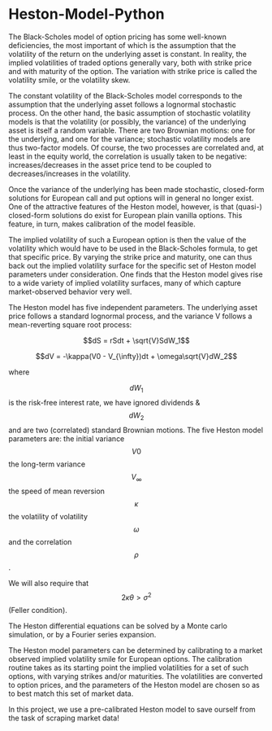 # Heston-Model-Python
The Black-Scholes model of option pricing has some well-known deficiencies, the most important of which is the assumption that the volatility of the return on the underlying asset is constant. In reality, the implied volatilities of traded options generally vary, both with strike price and with maturity of the option. The variation with strike price is called the volatility smile, or the volatility skew.

The constant volatility of the Black-Scholes model corresponds to the assumption that the underlying asset follows a lognormal stochastic process. On the other hand, the basic assumption of stochastic volatility models is that the volatility (or possibly, the variance) of the underlying asset is itself a random variable. There are two Brownian motions: one for the underlying, and one for the variance; stochastic volatility models are thus two-factor models. Of course, the two processes are correlated and, at least in the equity world, the correlation is usually taken to be negative: increases/decreases in the asset price tend to be coupled to decreases/increases in the volatility.

Once the variance of the underlying has been made stochastic, closed-form solutions for European call and put options will in general no longer exist. One of the attractive features of the Heston model, however, is that (quasi-) closed-form solutions do exist for European plain vanilla options. This feature, in turn, makes calibration of the model feasible.

The implied volatility of such a European option is then the value of the volatility which would have to be used in the Black-Scholes formula, to get that specific price. By varying the strike price and maturity, one can thus back out the implied volatility surface for the specific set of Heston model parameters under consideration. One finds that the Heston model gives rise to a wide variety of implied volatility surfaces, many of which capture market-observed behavior very well.

The Heston model has five independent parameters. The underlying asset price follows a standard lognormal process, and the variance V follows a mean-reverting square root process:

$$dS = rSdt + \sqrt{V}SdW_1$$

$$dV = -\kappa(V0 - V_{\infty})dt + \omega\sqrt{V}dW_2$$

where

$$dW_1$$ is the risk-free interest rate, we have ignored dividends &
$$dW_2$$ and  are two (correlated) standard Brownian motions.
The five Heston model parameters are:
the initial variance $$V0$$
the long-term variance $$V_{\infty}$$
the speed of mean reversion $$\kappa$$
the volatility of volatility $$\omega$$
and the correlation $$\rho$$. 

We will also require that $$2\kappa \theta > \sigma^2$$ (Feller condition).

The Heston differential equations can be solved by a Monte carlo simulation, or by a Fourier series expansion. 

The Heston model parameters can be determined by calibrating to a market observed implied volatility smile for European options. The calibration routine takes as its starting point the implied volatilities for a set of such options, with varying strikes and/or maturities. The volatilities are converted to option prices, and the parameters of the Heston model are chosen so as to best match this set of market data.

In this project, we use a pre-calibrated Heston model to save ourself from the task of scraping market data!